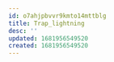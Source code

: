 ```yaml
---
id: o7ahjpbvvr9kmto14mttblg
title: Trap_lightning
desc: ''
updated: 1681956549520
created: 1681956549520
---
```

